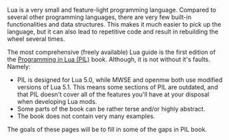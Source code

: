 
Lua is a very small and feature-light programming language. Compared to several other programming languages, there are very few built-in functionalities and data structures. This makes it much easier to pick up the language, but it can also lead to repetitive code and result in rebuilding the wheel several times.

The most comprehensive (freely available) Lua guide is the first edition of the [Programming in Lua (PIL)](https://www.lua.org/pil/contents.html) book. Although, it is not without it's faults. Namely:
- PIL is designed for Lua 5.0, while MWSE and openmw both use modified versions of Lua 5.1. This means some sections of PIL are outdated, and that PIL doesn't cover all of the features you'll have at your disposal when developing Lua mods.
- Some parts of the book can be rather terse and/or highly abstract.
- The book does not contain very many examples.

The goals of these pages will be to fill in some of the gaps in PIL book.